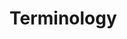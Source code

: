 # Terminology

<!-- použitá terminologie -->

<!--
Case-based reasoning
Data fusion
ETL
Feature construction
Feature selection
Linked data
Matchmaking
Open data
Public procurement
RESCAL
Resource Description Framework (RDF)
Semantic web
SPARQL Protocol and RDF Query Language (SPARQL)
Statistical relational learning
Tensor
Tensor factorization
-->
